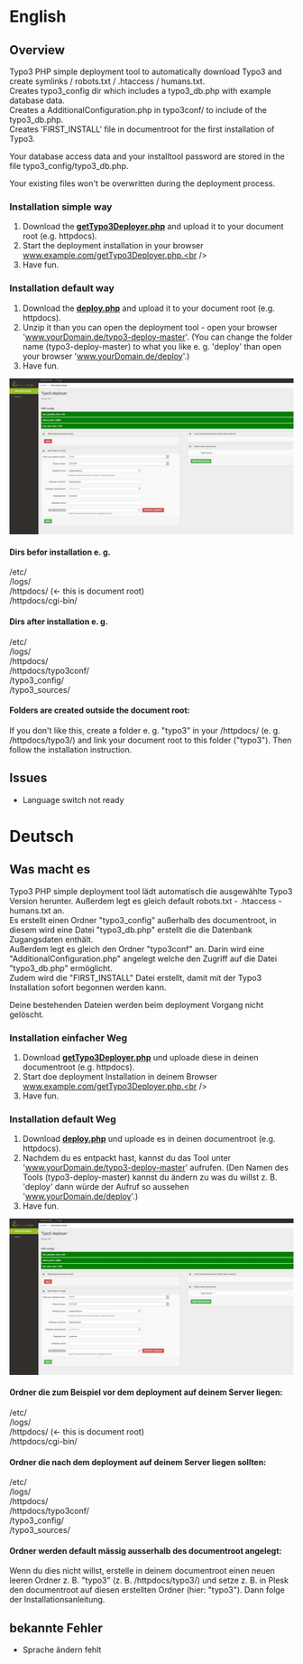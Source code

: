 # English
## Overview

Typo3 PHP simple deployment tool to automatically download Typo3 and create symlinks / robots.txt / .htaccess / humans.txt.<br />
Creates typo3_config dir which includes a typo3_db.php with example database data.<br />
Creates a AdditionalConfiguration.php in typo3conf/ to include of the typo3_db.php.<br />
Creates 'FIRST_INSTALL' file in documentroot for the first installation of Typo3.<br />

Your database access data and your installtool password are stored in the file typo3_config/typo3_db.php.<br />

Your existing files won't be overwritten during the deployment process.<br />

### Installation simple way

1. Download the [**getTypo3Deployer.php**](https://raw.githubusercontent.com/Teisi/typo3-deploy/master/getTypo3Deployer.php) and upload it to your document root (e.g. httpdocs).<br />
2. Start the deployment installation in your browser www.example.com/getTypo3Deployer.php.<br />
3. Have fun.<br />

### Installation default way
1. Download the [**deploy.php**](https://github.com/Teisi/typo3-deploy/archive/master.zip) and upload it to your document root (e.g. httpdocs).<br />
2. Unzip it than you can open the deployment tool - open your browser 'www.yourDomain.de/typo3-deploy-master'. (You can change the folder name (typo3-deploy-master) to what you like e. g. 'deploy' than open your browser 'www.yourDomain.de/deploy'.)
3. Have fun.<br />

![example picture of the deploy tool](resources/images/typo3-simple-deploy.jpg?raw=true "Title")

#### Dirs befor installation e. g.
/etc/<br />
/logs/<br />
/httpdocs/ (<- this is document root)<br />
/httpdocs/cgi-bin/<br />

#### Dirs after installation e. g.
/etc/<br />
/logs/<br />
/httpdocs/<br />
/httpdocs/typo3conf/<br />
/typo3_config/<br />
/typo3_sources/<br />

#### Folders are created outside the document root:
If you don't like this, create a folder e. g. "typo3" in your /httpdocs/ (e. g. /httpdocs/typo3/) and link your document root to this folder ("typo3"). Then follow the installation instruction.

## Issues
- Language switch not ready


# Deutsch

## Was macht es
Typo3 PHP simple deployment tool lädt automatisch die ausgewählte Typo3 Version herunter. Außerdem legt es gleich default robots.txt - .htaccess - humans.txt an.<br />
Es erstellt einen Ordner "typo3_config" außerhalb des documentroot, in diesem wird eine Datei "typo3_db.php" erstellt die die Datenbank Zugangsdaten enthält.<br />
Außerdem legt es gleich den Ordner "typo3conf" an. Darin wird eine "AdditionalConfiguration.php" angelegt welche den Zugriff auf die Datei "typo3_db.php" ermöglicht.<br />
Zudem wird die "FIRST_INSTALL" Datei erstellt, damit mit der Typo3 Installation sofort begonnen werden kann.<br />

Deine bestehenden Dateien werden beim deployment Vorgang nicht gelöscht.<br />

### Installation einfacher Weg

1. Download [**getTypo3Deployer.php**](https://raw.githubusercontent.com/Teisi/typo3-deploy/master/getTypo3Deployer.php) und uploade diese in deinen documentroot (e.g. httpdocs).<br />
2. Start doe deployment Installation in deinem Browser www.example.com/getTypo3Deployer.php.<br />
3. Have fun.<br />

### Installation default Weg
1. Download [**deploy.php**](https://github.com/Teisi/typo3-deploy/archive/master.zip) und uploade es in deinen documentroot (e.g. httpdocs).<br />
2. Nachdem du es entpackt hast, kannst du das Tool unter 'www.yourDomain.de/typo3-deploy-master' aufrufen. (Den Namen des Tools (typo3-deploy-master) kannst du ändern zu was du willst z. B. 'deploy' dann würde der Aufruf so aussehen 'www.yourDomain.de/deploy'.)
3. Have fun.<br />

![example picture of the deploy tool](resources/images/typo3-simple-deploy.jpg?raw=true "Title")

#### Ordner die zum Beispiel vor dem deployment auf deinem Server liegen:
/etc/<br />
/logs/<br />
/httpdocs/ (<- this is document root)<br />
/httpdocs/cgi-bin/<br />

#### Ordner die nach dem deployment auf deinem Server liegen sollten:
/etc/<br />
/logs/<br />
/httpdocs/<br />
/httpdocs/typo3conf/<br />
/typo3_config/<br />
/typo3_sources/<br />

#### Ordner werden default mässig ausserhalb des documentroot angelegt:
Wenn du dies nicht willst, erstelle in deinem documentroot einen neuen leeren Ordner z. B. "typo3" (z. B. /httpdocs/typo3/) und setze z. B. in Plesk den documentroot auf diesen erstellten Ordner (hier: "typo3"). Dann folge der Installationsanleitung.

## bekannte Fehler
- Sprache ändern fehlt
